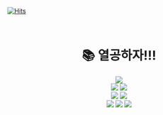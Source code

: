 [![Hits](https://hits.seeyoufarm.com/api/count/incr/badge.svg?url=https%3A%2F%2Fgithub.com%2Fseonwoojh&count_bg=%23FFE200&title_bg=%23333333&icon=skyliner.svg&icon_color=%23FFFFFF&title=hits&edge_flat=false)](https://hits.seeyoufarm.com)

<!--
  <div align=center><h1>👋 Hi there!!!</h1></div>
<br>
<div align=center> -->
  
 <!--  **정보통계학을 전공했고 데이터 엔지니어를 준비 중입니다.** -->
 <!--  <br> -->
  <!-- **IaC, Container Orchestration, ETL 파이프라인 개발 및 운영에 관심이 많습니다.** -->
  
<!-- [![Anurag's GitHub stats](https://github-readme-stats.vercel.app/api?username=seonwoojh&show_icons=true&theme=tokyonight)](https://github.com/anuraghazra/github-readme-stats) -->

<!-- <img src="https://img.shields.io/badge/java-007396?style=for-the-badge&logo=java&logoColor=white"> -->


<br>

<div align=center><h1>📚 열공하자!!! </h1></div>

<div align=center> 
  
  
  <img src="https://img.shields.io/badge/python-3776AB?style=for-the-badge&logo=python&logoColor=white">
  <br>
  <img src="https://img.shields.io/badge/github-181717?style=for-the-badge&logo=github&logoColor=white">
  <img src="https://img.shields.io/badge/git-F05032?style=for-the-badge&logo=git&logoColor=white"> 
  <br>
  <img src="https://img.shields.io/badge/linux-FCC624?style=for-the-badge&logo=linux&logoColor=black">
  <img src="https://img.shields.io/badge/Terraform-7B42BC?style=for-the-badge&logo=terraform&logoColor=white">
  <br>
  <img src="https://img.shields.io/badge/Docker-2496ED?style=for-the-badge&logo=docker&logoColor=white">
  <img src="https://img.shields.io/badge/Kubernetes-326CE5?style=for-the-badge&logo=Kubernetes&logoColor=white">
  <img src="https://img.shields.io/badge/Elastic Stack-005571?style=for-the-badge&logo=Elastic Stack&logoColor=white">
<!--  <img src="https://img.shields.io/badge/Apache Kafka-231F20?style=for-the-badge&logo=Apache Kafka&logoColor=white"> -->
<!--  <img src="https://img.shields.io/badge/Apache Airflow-017CEE?style=for-the-badge&logo=Apache Airflow&logoColor=white"> -->
  <br>
<!--   <img src="https://img.shields.io/badge/Amazon AWS-232F3E?style=for-the-badge&logo=Amazon AWS&logoColor=white">
  <img src="https://img.shields.io/badge/Microsoft Azure-0078D4?style=for-the-badge&logo=Microsoft Azure&logoColor=white">
  <br> -->
  
